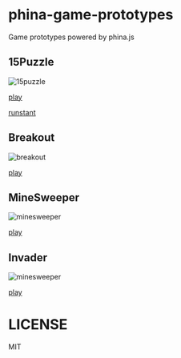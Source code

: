 # phina-game-prototypes
Game prototypes powered by phina.js

## 15Puzzle

![15puzzle](https://alkn203.github.io/phina-game-prototypes/images/15puzzle.png)

[play](https://alkn203.github.io/phina-game-prototypes/15puzzle/)

[runstant](https://runstant.com/alkn203/projects/423efcc6)

## Breakout

![breakout](https://alkn203.github.io/phina-game-prototypes/images/breakout.png)

[play](https://alkn203.github.io/phina-game-prototypes/breakout/)

## MineSweeper

![minesweeper](https://alkn203.github.io/phina-game-prototypes/images/minesweeper.png)

[play](https://alkn203.github.io/phina-game-prototypes/minesweeper/)

## Invader

![minesweeper](https://alkn203.github.io/phina-game-prototypes/images/minesweeper.png)

[play](https://alkn203.github.io/phina-game-prototypes/invader/)

# LICENSE
MIT
